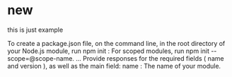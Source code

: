 # new
this is just example

To create a package.json file, on the command line, in the root directory of your Node.js module, run npm init : For scoped modules, run npm init --scope=@scope-name. ...
Provide responses for the required fields ( name and version ), 
as well as the main field: name : The name of your module.
